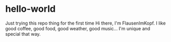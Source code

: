 # hello-world
Just trying this repo thing for the first time
Hi there, I'm FlausenImKopf. I like good coffee, good food, good weather, good music... I'm unique and special that way.
